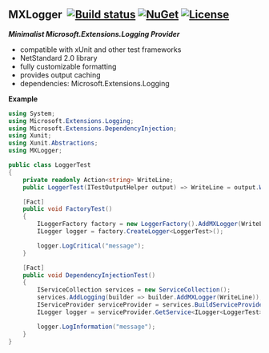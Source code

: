 ## MXLogger&nbsp;&nbsp;[![Build status](https://ci.appveyor.com/api/projects/status/e51gaj9271kvpwhc?svg=true)](https://ci.appveyor.com/project/dshe/mxlogger) [![NuGet](https://img.shields.io/nuget/vpre/MXLogger.svg)](https://www.nuget.org/packages/MXLogger/) [![License](https://img.shields.io/badge/license-Apache%202.0-7755BB.svg)](https://opensource.org/licenses/Apache-2.0)

***Minimalist Microsoft.Extensions.Logging Provider***
- compatible with xUnit and other test frameworks
- NetStandard 2.0 library
- fully customizable formatting
- provides output caching
- dependencies: Microsoft.Extensions.Logging

**Example**

```csharp
using System;
using Microsoft.Extensions.Logging;
using Microsoft.Extensions.DependencyInjection;
using Xunit;
using Xunit.Abstractions;
using MXLogger;

public class LoggerTest
{
    private readonly Action<string> WriteLine;
    public LoggerTest(ITestOutputHelper output) => WriteLine = output.WriteLine;

    [Fact]
    public void FactoryTest()
    {
        ILoggerFactory factory = new LoggerFactory().AddMXLogger(WriteLine);
        ILogger logger = factory.CreateLogger<LoggerTest>();

        logger.LogCritical("message");
    }

    [Fact]
    public void DependencyInjectionTest()
    {
        IServiceCollection services = new ServiceCollection();
        services.AddLogging(builder => builder.AddMXLogger(WriteLine));
        IServiceProvider serviceProvider = services.BuildServiceProvider();
        ILogger logger = serviceProvider.GetService<ILogger<LoggerTest>>();

        logger.LogInformation("message");
    }
}
```

